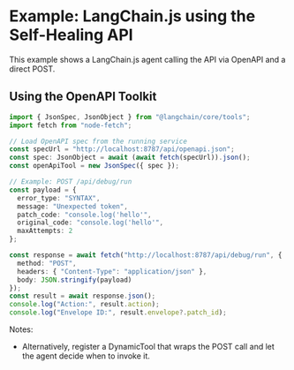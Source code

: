 # Example: LangChain.js using the Self-Healing API

This example shows a LangChain.js agent calling the API via OpenAPI and a direct POST.

## Using the OpenAPI Toolkit

```ts
import { JsonSpec, JsonObject } from "@langchain/core/tools";
import fetch from "node-fetch";

// Load OpenAPI spec from the running service
const specUrl = "http://localhost:8787/api/openapi.json";
const spec: JsonObject = await (await fetch(specUrl)).json();
const openApiTool = new JsonSpec({ spec });

// Example: POST /api/debug/run
const payload = {
  error_type: "SYNTAX",
  message: "Unexpected token",
  patch_code: "console.log('hello'",
  original_code: "console.log('hello'",
  maxAttempts: 2
};

const response = await fetch("http://localhost:8787/api/debug/run", {
  method: "POST",
  headers: { "Content-Type": "application/json" },
  body: JSON.stringify(payload)
});
const result = await response.json();
console.log("Action:", result.action);
console.log("Envelope ID:", result.envelope?.patch_id);
```

Notes:
- Alternatively, register a DynamicTool that wraps the POST call and let the agent decide when to invoke it.
